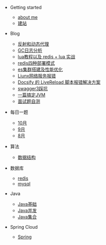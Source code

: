 - Getting started
    - [about me](README.md)
    - [建站](buildDocsify/建站.md)

- Blog
    - [反射和动态代理](blog/反射和动态代理.md)
    - [GC日志分析](blog/GC日志分析.md)
    - [lua教程以及 redis + lua 实战](blog/lua.md)
    - [redis四种部署模式](blog/redis.md)
    - [es集群搭建及性能优化](blog/es.md)
    - [Liunx网络服务报错](blog/Linux网络报错.md)
    - [Docsify 的 LiveReload 脚本报错解决方案](blog/LiveReload超时.md)
    - [swagger3踩坑](blog/swagger3踩坑.md)
    - [一篇搞定JVM](blog/一篇搞定JVM.md)
    - [面试题自测](blog/自测.md)

[//]: # (    - [《凤凰架构》阅读笔记]&#40;blog/凤凰架构在读.md&#41;)

- 每日一题
    - [10月](algorithm/10月.md)
    - [9月](algorithm/9月.md)
    - [8月](algorithm/8月.md)

- 算法
    - [数据结构](algorithm/数据结构.md)

- 数据库
    - [redis](数据库/redis.md)
    - [mysql](数据库/mysql.md)

- Java
    - [Java基础](java/Java基础.md)
    - [Java并发](java/Java并发.md)
    - [Java集合](java/Java集合.md)

- Spring Cloud
    - [Spring](spring/spring.md)


